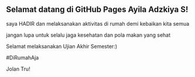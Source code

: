 ## Selamat datang di GitHub Pages Ayila Adzkiya S!

saya HADIR dan melaksanakan aktivitas di rumah demi kebaikan kita semua

jangan lupa untuk selalu jaga kesehatan dan pola makan yang sehat

Selamat melaksanakan Ujian Akhir Semester:)

#DiRumahAja

Jolan Tru!
